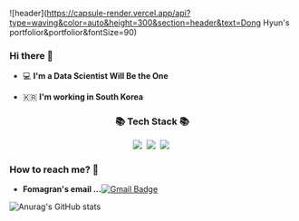 ![header](https://capsule-render.vercel.app/api?type=waving&color=auto&height=300&section=header&text=Dong Hyun's portfolior&portfolior&fontSize=90)


### Hi there 👋

 - 💻   **I'm a Data Scientist Will Be the One**    

 - 🇰🇷  **I'm working in South Korea**

<h3 align="center">📚 Tech Stack 📚</h3>
<p align="center">
 <img src="https://img.shields.io/badge/Python-3766AB?style=flat-square&logo=Python&logoColor=white"/></a>&nbsp
 <img src="https://img.shields.io/badge/Oracle-F80000?style=flat-square&logo=Oracle&logoColor=white"/></a>&nbsp
 <img src="https://img.shields.io/badge/R-276DC3?style=flat-square&logo=R&logoColor=white"/></a>&nbsp

### How to reach me? 🤔

-   **Fomagran's email ...**[![Gmail Badge](https://img.shields.io/badge/Gmail-d14836?style=flat-square&logo=Gmail&logoColor=white&link=mailto:ehdgus662@gmail.com)](mailto:ehdgus662@gmail.com)




![Anurag's GitHub stats](https://github-readme-stats.vercel.app/api?username=canh96&show_icons=true&theme=transparent)
